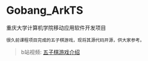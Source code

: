 # Gobang_ArkTS

重庆大学计算机学院移动应用软件开发项目

    很久前课程项目完成的五子棋游戏，现将其源代码开源，供大家参考。

> b站视频: [五子棋游戏介绍](https://www.bilibili.com/video/BV1CN4y1H7mV)
